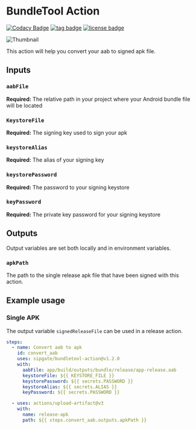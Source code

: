 # BundleTool Action
[![Codacy Badge](https://app.codacy.com/project/badge/Grade/667085e10b6740fda8942b1a11e5b866)](https://www.codacy.com/gh/mukeshsolanki/bundletool-action/dashboard?utm_source=github.com&amp;utm_medium=referral&amp;utm_content=mukeshsolanki/bundletool-action&amp;utm_campaign=Badge_Grade)
[![tag badge](https://img.shields.io/github/v/tag/mukeshsolanki/bundletool-action)](https://github.com/mukeshsolanki/bundletool-action/tags)
[![license badge](https://img.shields.io/github/license/mukeshsolanki/bundletool-action)](./LICENSE)

![Thumbnail](thumbnails.jpeg)

This action will help you convert your aab to signed apk file.

## Inputs

### `aabFile`

**Required:** The relative path in your project where your Android bundle file will be located

### `KeystoreFile`

**Required:** The signing key used to sign your apk

### `keystoreAlias`

**Required:** The alias of your signing key 

### `keystorePassword`

**Required:** The password to your signing keystore

### `keyPassword`

**Required:** The private key password for your signing keystore

## Outputs
Output variables are set both locally and in environment variables.

### `apkPath`
The path to the single release apk file that have been signed with this action.

## Example usage

### Single APK

The output variable `signedReleaseFile` can be used in a release action.

```yaml
steps:
  - name: Convert aab to apk
    id: convert_aab
    uses: sipgate/bundletool-action@v1.2.0
    with:
      aabFile: app/build/outputs/bundle/release/app-release.aab
      keystoreFile: ${{ KEYSTORE_FILE }}
      keystorePassword: ${{ secrets.PASSWORD }}
      keystoreAlias: ${{ secrets.ALIAS }}
      keyPassword: ${{ secrets.PASSWORD }}

  - uses: actions/upload-artifact@v3
    with:
      name: release-apk
      path: ${{ steps.convert_aab.outputs.apkPath }}
```